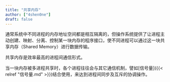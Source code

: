 ```yaml
---
title: "共享内存"
author: ["4shen0ne"]
draft: false
---
```


通常系统中不同进程的内存地址空间都是相互隔离的，但操作系统提供了让进程主动创建、映射、分离、控制某一块内存的程序接口，使不同进程可以通过这一块共享内存（Shared Memory）进行数据传输。

共享内存是效率最高的进程间通信形式。

当一块内存被多进程共享时，各个进程往往会与其它通信机制，譬如[信号量]({{< relref "信号量.md" >}})结合使用，来达到进程间同步及互斥的协调操作。
